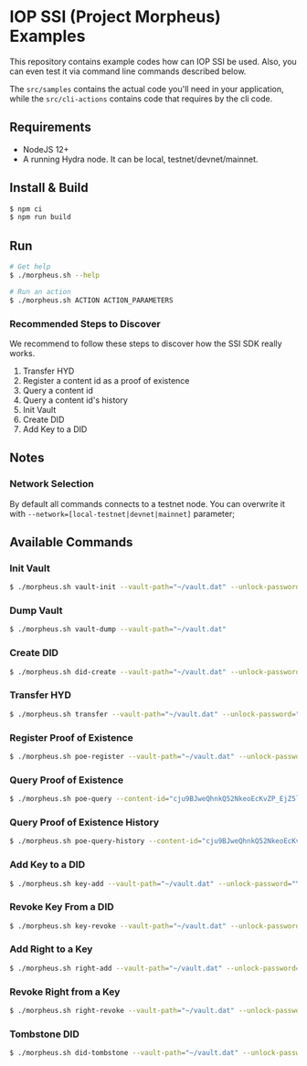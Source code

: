 # IOP SSI (Project Morpheus) Examples

This repository contains example codes how can IOP SSI be used.  Also, you can even test it via command line commands described below.

The `src/samples` contains the actual code you'll need in your application, while the `src/cli-actions` contains code that requires by the cli code.

## Requirements

- NodeJS 12+
- A running Hydra node. It can be local, testnet/devnet/mainnet.

## Install & Build

```bash
$ npm ci
$ npm run build
```

## Run

```bash
# Get help
$ ./morpheus.sh --help

# Run an action
$ ./morpheus.sh ACTION ACTION_PARAMETERS
```

### Recommended Steps to Discover

We recommend to follow these steps to discover how the SSI SDK really works.

1. Transfer HYD
1. Register a content id as a proof of existence
1. Query a content id
1. Query a content id's history
1. Init Vault
1. Create DID
1. Add Key to a DID

## Notes

### Network Selection

By default all commands connects to a testnet node. You can overwrite it with `--network=[local-testnet|devnet|mainnet]` parameter;

## Available Commands

### Init Vault

```bash
$ ./morpheus.sh vault-init --vault-path="~/vault.dat" --unlock-password="YOUR_PASSWORD"
```

### Dump Vault

```bash
$ ./morpheus.sh vault-dump --vault-path="~/vault.dat"
```

### Create DID

```bash
$ ./morpheus.sh did-create --vault-path="~/vault.dat" --unlock-password="YOUR_PASSWORD"
```

### Transfer HYD

```bash
$ ./morpheus.sh transfer --vault-path="~/vault.dat" --unlock-password="YOUR_PASSWORD" --to="tmaw6nAhMGMEGyKBNPKZdtyBBxh9K5qw1S" --amount=10
```

### Register Proof of Existence

```bash
$ ./morpheus.sh poe-register --vault-path="~/vault.dat" --unlock-password="YOUR_PASSWORD" --content-id="cju9BJweQhnkQ52NkeoEcKvZP_EjZ5lu2nKwH9gdr1AiFa" 
```

### Query Proof of Existence

```bash
$ ./morpheus.sh poe-query --content-id="cju9BJweQhnkQ52NkeoEcKvZP_EjZ5lu2nKwH9gdr1AiFa" --at-height=42
```

### Query Proof of Existence History

```bash
$ ./morpheus.sh poe-query-history --content-id="cju9BJweQhnkQ52NkeoEcKvZP_EjZ5lu2nKwH9gdr1AiFa"
```

### Add Key to a DID

```bash
$ ./morpheus.sh key-add --vault-path="~/vault.dat" --unlock-password="YOUR_PASSWORD" --keyid="iez22NLTaxVhYV1jfECpMCA6bR" --did="did:morpheus:ezue9r5y1Y41UZdrzM4rmdEc" --signer-keyid="iezue9r5y1Y41UZdrzM4rmdEc"
```

### Revoke Key From a DID

```bash
$ ./morpheus.sh key-revoke --vault-path="~/vault.dat" --unlock-password="YOUR_PASSWORD" --keyid="iez22NLTaxVhYV1jfECpMCA6bR" --did="did:morpheus:ezue9r5y1Y41UZdrzM4rmdEc" --signer-keyid="iezue9r5y1Y41UZdrzM4rmdEc"
```

### Add Right to a Key

```bash
$ ./morpheus.sh right-add --vault-path="~/vault.dat" --unlock-password="YOUR_PASSWORD" --keyid="iez22NLTaxVhYV1jfECpMCA6bR" --did="did:morpheus:ezue9r5y1Y41UZdrzM4rmdEc" --signer-keyid="iezue9r5y1Y41UZdrzM4rmdEc" --right="impersonate"
```

### Revoke Right from a Key

```bash
$ ./morpheus.sh right-revoke --vault-path="~/vault.dat" --unlock-password="YOUR_PASSWORD" --keyid="iez22NLTaxVhYV1jfECpMCA6bR" --did="did:morpheus:ezue9r5y1Y41UZdrzM4rmdEc" --signer-keyid="iezue9r5y1Y41UZdrzM4rmdEc" --right="impersonate"
```

### Tombstone DID

```bash
$ ./morpheus.sh did-tombstone --vault-path="~/vault.dat" --unlock-password="YOUR_PASSWORD" --did="did:morpheus:ezue9r5y1Y41UZdrzM4rmdEc" --signer-keyid="iezue9r5y1Y41UZdrzM4rmdEc"
```